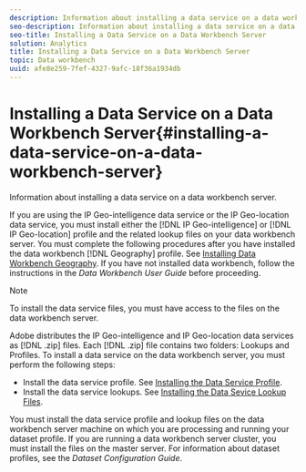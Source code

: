 ```yaml
---
description: Information about installing a data service on a data workbench server.
seo-description: Information about installing a data service on a data workbench server.
seo-title: Installing a Data Service on a Data Workbench Server
solution: Analytics
title: Installing a Data Service on a Data Workbench Server
topic: Data workbench
uuid: afe8e259-7fef-4327-9afc-18f36a1934db
---
```


# Installing a Data Service on a Data Workbench Server{#installing-a-data-service-on-a-data-workbench-server}

Information about installing a data service on a data workbench server.

 If you are using the IP Geo-intelligence data service or the IP Geo-location data service, you must install either the [!DNL IP Geo-intelligence] or [!DNL IP Geo-location] profile and the related lookup files on your data workbench server. You must complete the following procedures after you have installed the data workbench [!DNL Geography] profile. See [Installing Data Workbench Geography](../../../../home/c-geo-oview/c-inst-geo/c-inst-geo.md#concept-0c093b4c2a6b469a831588cd4a272a91). If you have not installed data workbench, follow the instructions in the *Data Workbench User Guide* before proceeding.

>[!NOTE]
>
>To install the data service files, you must have access to the files on the data workbench server.

Adobe distributes the IP Geo-intelligence and IP Geo-location data services as [!DNL .zip] files. Each [!DNL .zip] file contains two folders: Lookups and Profiles. To install a data service on the data workbench server, you must perform the following steps:

* Install the data service profile. See [Installing the Data Service Profile](../../../../home/c-geo-oview/c-wk-data-svcs/c-install-data-svc/c-inst-data-svc-prof.md#concept-9ed269d23aa94757a6a71fcc3db9032a). 
* Install the data service lookups. See [Installing the Data Sevice Lookup Files](../../../../home/c-geo-oview/c-wk-data-svcs/c-install-data-svc/t-inst-data-svc-lkp-files.md#task-3bcc2f5828c747e683a343381df793e7).

You must install the data service profile and lookup files on the data workbench server machine on which you are processing and running your dataset profile. If you are running a data workbench server cluster, you must install the files on the master server. For information about dataset profiles, see the *Dataset Configuration Guide*. 
